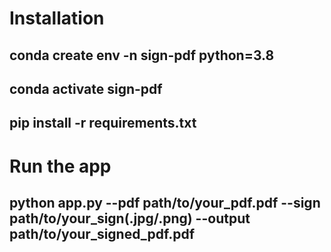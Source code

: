 # Installation

## conda create env -n sign-pdf python=3.8
## conda activate sign-pdf
## pip install -r requirements.txt

# Run the app

## python app.py --pdf path/to/your_pdf.pdf --sign path/to/your_sign(.jpg/.png) --output path/to/your_signed_pdf.pdf
